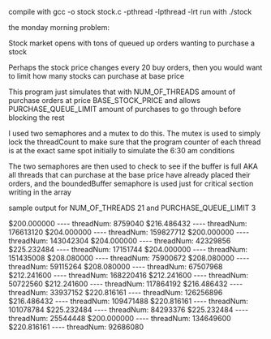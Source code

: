 compile with 
 gcc -o stock stock.c -pthread -lpthread -lrt
run with ./stock


the monday morning problem:

Stock market opens with tons of queued up orders wanting to purchase a stock

Perhaps the stock price changes every 20 buy orders, then you would want to limit
how many stocks can purchase at base price

This program just simulates that with NUM_OF_THREADS amount of purchase orders at price BASE_STOCK_PRICE
and allows PURCHASE_QUEUE_LIMIT amount of purchases to go through before blocking the rest

I used two semaphores and a mutex to do this. The mutex is used to simply lock the threadCount to make sure
that the program counter of each thread is at the exact same spot initially to simulate the 6:30 am conditions

The two semaphores are then used to check to see if the buffer is full AKA all threads that can purchase at the base
price have already placed their orders, and the boundedBuffer semaphore is used just for critical section writing in the array

sample output for NUM_OF_THREADS 21 and PURCHASE_QUEUE_LIMIT 3

$200.000000  ---- threadNum: 8759040
 $216.486432  ---- threadNum: 176613120
 $204.000000  ---- threadNum: 159827712
 $200.000000  ---- threadNum: 143042304
 $204.000000  ---- threadNum: 42329856
 $225.232484  ---- threadNum: 17151744
 $204.000000  ---- threadNum: 151435008
 $208.080000  ---- threadNum: 75900672
 $208.080000  ---- threadNum: 59115264
 $208.080000  ---- threadNum: 67507968
 $212.241600  ---- threadNum: 168220416
 $212.241600  ---- threadNum: 50722560
 $212.241600  ---- threadNum: 117864192
 $216.486432  ---- threadNum: 33937152
 $220.816161  ---- threadNum: 126256896
 $216.486432  ---- threadNum: 109471488
 $220.816161  ---- threadNum: 101078784
 $225.232484  ---- threadNum: 84293376
 $225.232484  ---- threadNum: 25544448
 $200.000000  ---- threadNum: 134649600
 $220.816161  ---- threadNum: 92686080
